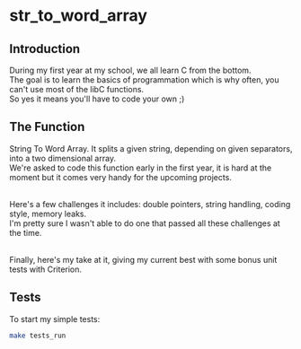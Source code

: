 # str_to_word_array

## Introduction

During my first year at my school, we all learn C from the bottom.<br>
The goal is to learn the basics of programmation which is why often, you can't use most of the libC functions. <br>
So yes it means you'll have to code your own ;)

## The Function

String To Word Array. It splits a given string, depending on given separators, into a two dimensional array. <br>
We're asked to code this function early in the first year, it is hard at the moment but it comes very handy for the upcoming projects.<br><br>

Here's a few challenges it includes: double pointers, string handling, coding style, memory leaks.<br>
I'm pretty sure I wasn't able to do one that passed all these challenges at the time.<br><br>

Finally, here's my take at it, giving my current best with some bonus unit tests with Criterion.

## Tests

To start my simple tests:<br>
```sh
make tests_run
```
